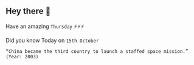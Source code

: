 ## Hey there 👋
Have an amazing `Thursday` ⚡⚡⚡

Did you know Today on `15th October`
```
“China became the third country to launch a staffed space mission.” (Year: 2003)
```
